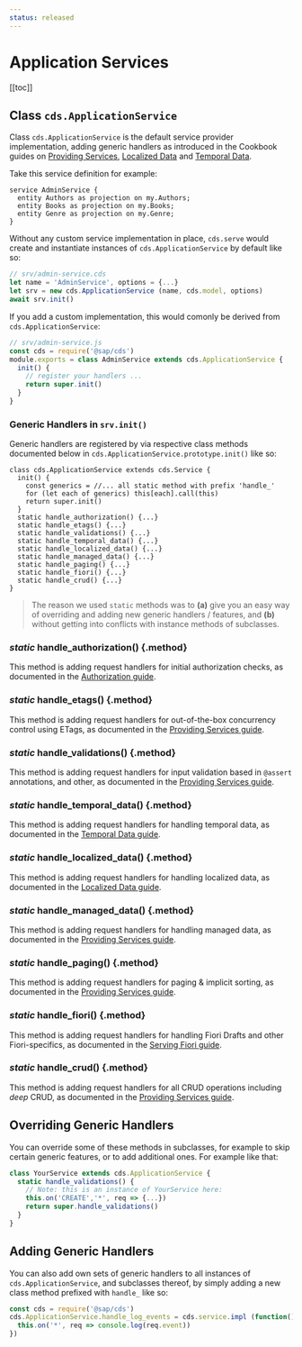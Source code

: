 ```yaml
---
status: released
---
```


# Application Services

[[toc]]


## Class `cds.ApplicationService`

Class `cds.ApplicationService` is the default service provider implementation, adding generic handlers as introduced in the Cookbook guides on [Providing Services](../guides/providing-services), [Localized Data](../guides/localized-data.md) and [Temporal Data](../guides/temporal-data.md).

Take this service definition for example:

```cds
service AdminService {
  entity Authors as projection on my.Authors;
  entity Books as projection on my.Books;
  entity Genre as projection on my.Genre;
}
```

Without any custom service implementation in place, `cds.serve` would create and instantiate instances of `cds.ApplicationService` by default like so:

```js
// srv/admin-service.cds
let name = 'AdminService', options = {...}
let srv = new cds.ApplicationService (name, cds.model, options)
await srv.init()
```

If you add a custom implementation, this would comonly be derived from `cds.ApplicationService`:

```js
// srv/admin-service.js
const cds = require('@sap/cds')
module.exports = class AdminService extends cds.ApplicationService {
  init() {
    // register your handlers ...
    return super.init()
  }
}
```



### Generic Handlers in `srv.init()`

Generic handlers are registered by via respective class methods documented below in `cds.ApplicationService.prototype.init()` like so:

```tsx
class cds.ApplicationService extends cds.Service {
  init() {
    const generics = //... all static method with prefix 'handle_'
    for (let each of generics) this[each].call(this)
    return super.init()
  }
  static handle_authorization() {...}
  static handle_etags() {...}
  static handle_validations() {...}
  static handle_temporal_data() {...}
  static handle_localized_data() {...}
  static handle_managed_data() {...}
  static handle_paging() {...}
  static handle_fiori() {...}
  static handle_crud() {...}
}
```

> The reason we used `static` methods was to **(a)** give you an easy way of overriding and adding new generic handlers / features, and **(b)** without getting into conflicts with instance methods of subclasses.



### _static_ handle_authorization() {.method}

This method is adding request handlers for initial authorization checks, as documented in the [Authorization guide](../guides/authorization.md).



### _static_ handle_etags() {.method}

This method is adding request handlers for out-of-the-box concurrency control using ETags, as documented in the [Providing Services guide](../guides/providing-services#concurrency-control).



### _static_ handle_validations() {.method}

This method is adding request handlers for input validation based in `@assert` annotations, and other, as documented in the [Providing Services guide](../guides/providing-services#input-validation).




### _static_ handle_temporal_data() {.method}

This method is adding request handlers for handling temporal data, as documented in the [Temporal Data guide](../guides/temporal-data.md).




### _static_ handle_localized_data() {.method}

This method is adding request handlers for handling localized data, as documented in the [Localized Data guide](../guides/localized-data.md).




### _static_ handle_managed_data() {.method}

This method is adding request handlers for handling managed data, as documented in the [Providing Services guide](../guides/domain-modeling#managed-data).



### _static_ handle_paging() {.method}

This method is adding request handlers for paging & implicit sorting, as documented in the [Providing Services guide](../guides/providing-services#pagination-sorting).



### _static_ handle_fiori() {.method}

This method is adding request handlers for handling Fiori Drafts and other Fiori-specifics, as documented in the [Serving Fiori guide](../advanced/fiori.md).



### _static_ handle_crud() {.method}

This method is adding request handlers for all CRUD operations including *deep* CRUD, as documented in the [Providing Services guide](../guides/providing-services#generic-providers).



## Overriding Generic Handlers

You can override some of these methods in subclasses, for example to skip certain generic features, or to add additional ones. For example like that:

```js
class YourService extends cds.ApplicationService {
  static handle_validations() {
    // Note: this is an instance of YourService here:
    this.on('CREATE','*', req => {...})
    return super.handle_validations()
  }
}
```

>

## Adding Generic Handlers

You can also add own sets of generic handlers to all instances of `cds.ApplicationService`, and subclasses thereof, by simply adding a new class method prefixed with `handle_` like so:

```js
const cds = require('@sap/cds')
cds.ApplicationService.handle_log_events = cds.service.impl (function(){
  this.on('*', req => console.log(req.event))
})
```
